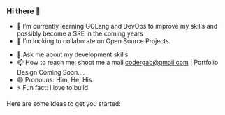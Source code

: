### Hi there 👋

<!-- - 🔭 I’m currently working on va -->
- 🌱 I’m currently learning GOLang and DevOps to improve my skills and possibly become a SRE in the coming years
- 👯 I’m looking to collaborate on Open Source Projects.
<!-- - 🤔 I’m looking for help with ... -->
- 💬 Ask me about my development skills.
- 📫 How to reach me: shoot me a mail codergab@gmail.com | Portfolio Design Coming Soon....
- 😄 Pronouns: Him, He, His.
- ⚡ Fun fact: I love to build


<!-- **codergab/codergab** is a ✨ _special_ ✨ repository because its `README.md` (this file) appears on your GitHub profile. -->

Here are some ideas to get you started:

<!-- - 🔭 I’m currently working on ...
- 🌱 I’m currently learning ...
- 👯 I’m looking to collaborate on ...
- 🤔 I’m looking for help with ...
- 💬 Ask me about ...
- 📫 How to reach me: ...
- 😄 Pronouns: ...
- ⚡ Fun fact: ...
 -->
